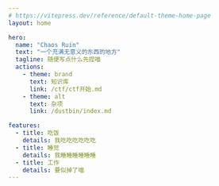 ```yaml
---
# https://vitepress.dev/reference/default-theme-home-page
layout: home

hero:
  name: "Chaos Ruin"
  text: "一个充满无意义的东西的地方"
  tagline: 随便写点什么先捏喵
  actions:
    - theme: brand
      text: 知识库
      link: /ctf/ctf开始.md
    - theme: alt
      text: 杂项
      link: /dustbin/index.md

features:
  - title: 吃饭
    details: 我吃吃吃吃吃吃
  - title: 睡觉
    details: 我睡睡睡睡睡睡
  - title: 工作
    details: 要似掉了喵
---
```


